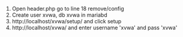 1. Open header.php  go to line 18 remove/config
2. Create user xvwa, db xvwa in mariabd 
3. http://localhost/xvwa/setup/ and click setup
4. http://localhost/xvwa/ and enter username 'xvwa' and pass 'xvwa'
